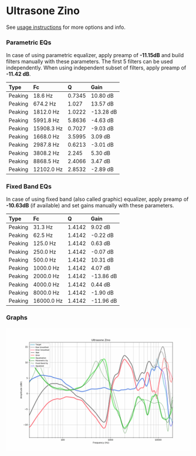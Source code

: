 # Ultrasone Zino
See [usage instructions](https://github.com/jaakkopasanen/AutoEq#usage) for more options and info.

### Parametric EQs
In case of using parametric equalizer, apply preamp of **-11.15dB** and build filters manually
with these parameters. The first 5 filters can be used independently.
When using independent subset of filters, apply preamp of **-11.42 dB**.

| Type    | Fc         |      Q | Gain      |
|:--------|:-----------|:-------|:----------|
| Peaking | 18.6 Hz    | 0.7345 | 10.80 dB  |
| Peaking | 674.2 Hz   | 1.027  | 13.57 dB  |
| Peaking | 1812.0 Hz  | 1.0222 | -13.28 dB |
| Peaking | 5991.8 Hz  | 5.8636 | -4.63 dB  |
| Peaking | 15908.3 Hz | 0.7027 | -9.03 dB  |
| Peaking | 1668.0 Hz  | 3.5995 | 3.09 dB   |
| Peaking | 2987.8 Hz  | 0.6213 | -3.01 dB  |
| Peaking | 3808.2 Hz  | 2.245  | 5.30 dB   |
| Peaking | 8868.5 Hz  | 2.4066 | 3.47 dB   |
| Peaking | 12102.0 Hz | 2.8532 | -2.89 dB  |

### Fixed Band EQs
In case of using fixed band (also called graphic) equalizer, apply preamp of **-10.63dB**
(if available) and set gains manually with these parameters.

| Type    | Fc         |      Q | Gain      |
|:--------|:-----------|:-------|:----------|
| Peaking | 31.3 Hz    | 1.4142 | 9.02 dB   |
| Peaking | 62.5 Hz    | 1.4142 | -0.22 dB  |
| Peaking | 125.0 Hz   | 1.4142 | 0.63 dB   |
| Peaking | 250.0 Hz   | 1.4142 | -0.07 dB  |
| Peaking | 500.0 Hz   | 1.4142 | 10.31 dB  |
| Peaking | 1000.0 Hz  | 1.4142 | 4.07 dB   |
| Peaking | 2000.0 Hz  | 1.4142 | -13.86 dB |
| Peaking | 4000.0 Hz  | 1.4142 | 0.44 dB   |
| Peaking | 8000.0 Hz  | 1.4142 | -1.90 dB  |
| Peaking | 16000.0 Hz | 1.4142 | -11.96 dB |

### Graphs
![](./Ultrasone%20Zino.png)